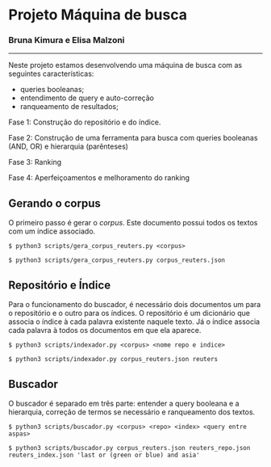 # Projeto Máquina de busca
### Bruna Kimura e Elisa Malzoni
-------------------------------------------------------------------------


Neste projeto estamos desenvolvendo uma máquina de busca com as seguintes
características:

- queries booleanas;
- entendimento de query e auto-correção
- ranqueamento de resultados;

Fase 1: Construção do repositório e do índice.

Fase 2: Construção de uma ferramenta para busca com queries booleanas (AND, OR) e hierarquia (parênteses)

Fase 3: Ranking

Fase 4: Aperfeiçoamentos e melhoramento do ranking

## Gerando o corpus

O primeiro passo é gerar o *corpus*. Este documento possui todos os textos com um índice associado.

`$ python3 scripts/gera_corpus_reuters.py <corpus>`

`$ python3 scripts/gera_corpus_reuters.py corpus_reuters.json`

## Repositório e Índice

Para o funcionamento do buscador, é necessário dois documentos um para o repositório e o outro para os índices. O repositório é um dicionário que associa o índice à cada palavra existente naquele texto. Já o índice associa cada palavra à todos os documentos em que ela aparece.

`$ python3 scripts/indexador.py <corpus> <nome repo e indice>`

`$ python3 scripts/indexador.py corpus_reuters.json reuters`

## Buscador
 O buscador é separado em três parte: entender a query booleana e a hierarquia, correção de termos se necessário e ranqueamento dos textos.

`$ python3 scripts/buscador.py <corpus> <repo> <index> <query entre aspas>`

`$ python3 scripts/buscador.py corpus_reuters.json reuters_repo.json reuters_index.json 'last or (green or blue) and asia'`
